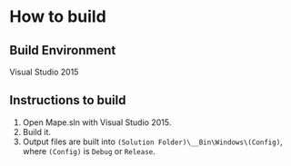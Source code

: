 # How to build

## Build Environment

Visual Studio 2015

## Instructions to build

1. Open Mape.sln with Visual Studio 2015.
1. Build it.
1. Output files are built into `(Solution Folder)\__Bin\Windows\(Config)`,
where `(Config)` is `Debug` or `Release`.
